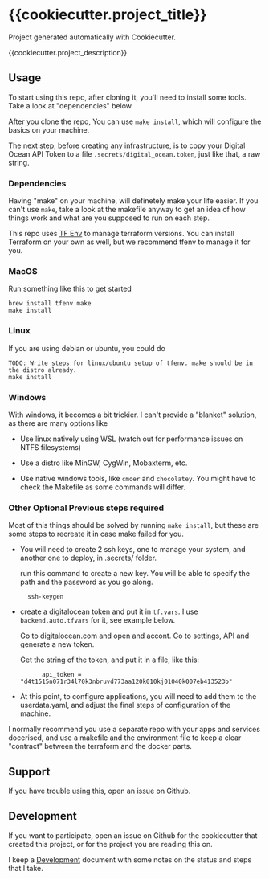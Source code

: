 
# {{cookiecutter.project_title}}

Project generated automatically with Cookiecutter.

{{cookiecutter.project_description}}

## Usage

To start using this repo, after cloning it, you'll need to install some tools. Take a look at "dependencies" below.

After you clone the repo, You can use `make install`, which will configure the basics on your machine.

The next step, before creating any infrastructure, is to copy your Digital Ocean API Token to
a file `.secrets/digital_ocean.token`, just like that, a raw string.

### Dependencies

Having "make" on your machine, will definetely make your life easier. If you can't use `make`, take a look at the makefile anyway to get an idea of how things work and what are you supposed to run on each step.

This repo uses [TF Env](https://github.com/tfutils/tfenv) to manage terraform versions.
You can install Terraform on your own as well, but we recommend tfenv to manage it for you.

### MacOS

Run something like this to get started

    brew install tfenv make
    make install

### Linux

If you are using debian or ubuntu, you could do

    TODO: Write steps for linux/ubuntu setup of tfenv. make should be in the distro already.
    make install

### Windows

With windows, it becomes a bit trickier. I can't provide a "blanket" solution, as there are many options like

- Use linux natively using WSL (watch out for performance issues on NTFS filesystems)

- Use a distro like MinGW, CygWin, Mobaxterm, etc.

- Use native windows tools, like `cmder` and `chocolatey`. You might have to check the Makefile as some commands will differ.

### Other Optional Previous steps required

Most of this things should be solved by running `make install`, but these are some steps to recreate it in case make failed for you.

- You will need to create 2 ssh keys, one to manage your system, and another one to deploy,  in .secrets/ folder.

    run this command to create a new key. You will be able to specify the path and the password as you go along.

        ssh-keygen

- create a digitalocean token and put it in `tf.vars`. I use `backend.auto.tfvars` for it, see example below.

    Go to digitalocean.com and open and accont. Go to settings, API and generate a new token.

    Get the string of the token, and put it in a file, like this:

            api_token = "d4t1515n071r34l70k3nbruvd773aa120k010kj01040k007eb413523b"

- At this point, to configure applications, you will need to add them to the userdata.yaml, and adjust the final steps of configuration of the machine.

I normally recommend you use a separate repo with your apps and services docerised, and use a makefile and the environment file to keep a clear "contract" between the terraform and the docker parts.

## Support

If you have trouble using this, open an issue on Github.

## Development

If you want to participate, open an issue on Github for the cookiecutter that created this project, or for the project you are reading this on.

I keep a [Development](docs/Development.md) document with some notes on the status and steps that I take.